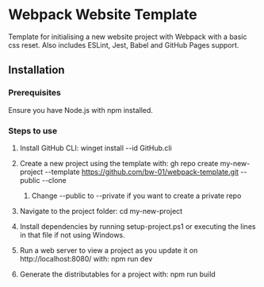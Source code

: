 # Webpack Website Template

Template for initialising a new website project with Webpack with a basic css reset. Also includes ESLint, Jest, Babel and GitHub Pages support. 

## Installation

### Prerequisites

Ensure you have Node.js with npm installed.

### Steps to use

1. Install GitHub CLI: winget install --id GitHub.cli
   
2. Create a new project using the template with: gh repo create my-new-project --template https://github.com/bw-01/webpack-template.git --public --clone
   1. Change --public to --private if you want to create a private repo

3. Navigate to the project folder:
   cd my-new-project

4. Install dependencies by running setup-project.ps1 or executing the lines in that file if not using Windows.
   
5. Run a web server to view a project as you update it on http://localhost:8080/ with:
   npm run dev

6. Generate the distributables for a project with:
   npm run build
